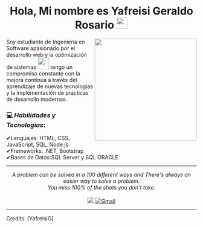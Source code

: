 
<h1 align="center">
 Hola, Mi nombre es Yafreisi Geraldo Rosario 
  <img src="https://media.giphy.com/media/hvRJCLFzcasrR4ia7z/giphy.gif" width="30"></h1>
 <!--<img src="https://komarev.com/ghpvc/?username=I-am-vishalmaurya&label=Profile%20Views&color=0e75b6&style=flat" align='right' alt="vishalmaurya" />-->


<img align="right" src="https://media.giphy.com/media/QvpqTCiEcwtvx6wwJK/giphy.gif" width="270" height="270" frameBorder="0" class="giphy-embed" allowFullScreen></img>



Soy estudiante de Ingeniería en Software apasionado por el desarrollo web y la optimización de sistemas <img src="https://github.com/TheDudeThatCode/TheDudeThatCode/blob/master/Assets/Developer.gif" width="30px"> tengo un compromiso constante con la mejora continua a través del aprendizaje de nuevas tecnologías y la implementación de prácticas de desarrollo modernas. 

### 💻 *Habilidades y Tecnologías*: <br>
✔Lenguajes: HTML, CSS, JavaScript, SQL, Node.js <br>
✔Frameworks: .NET, Bootstrap <br>
✔Bases de Datos:SQL Server y SQL ORACLE <br>


<hr>
<p align="center">
   <i>A problem can be solved in a 100 different ways and There's always an easier way to solve a problem.</i>
   <br>
   <i>You miss 100% of the shots you don't take.</i>
   <br>
<br>	
<a target="_blank" href="https://www.linkedin.com/in/yafreisi-geraldo-rosario/"><img src="https://img.shields.io/badge/-LinkedIn-0077B5?style=for-the-badge&logo=Linkedin&logoColor=white"></img></a>
<a href="mailto:geraldorosarioyafreisi@gmail.com"><img alt="Gmail" title="Yafreisi_Geraldo_Rosario_Gmail" src="https://img.shields.io/badge/Gmail-D14836?style=for-the-badge&logo=gmail&logoColor=white"></a>
<br>
</p>

-----

Credits: [YafreisiG]

<!--
**YafreisiG/YafreisiG** is a ✨ _special_ ✨ repository because its `README.md` (this file) appears on your GitHub profile.

Here are some ideas to get you started:

- 🔭 I’m currently working on ...
- 🌱 I’m currently learning ...
- 👯 I’m looking to collaborate on ...
- 🤔 I’m looking for help with ...
- 💬 Ask me about ...
- 📫 How to reach me: ...
- 😄 Pronouns: ...
- ⚡ Fun fact: ...
-->
